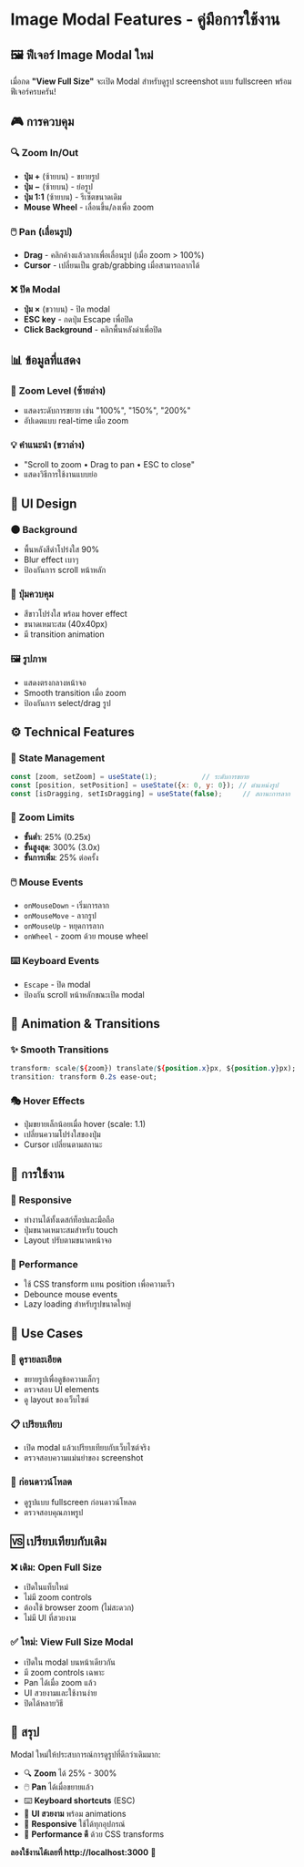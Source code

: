 # Image Modal Features - คู่มือการใช้งาน

## 🖼️ ฟีเจอร์ Image Modal ใหม่

เมื่อกด **"View Full Size"** จะเปิด Modal สำหรับดูรูป screenshot แบบ fullscreen พร้อมฟีเจอร์ครบครัน!

## 🎮 การควบคุม

### 🔍 **Zoom In/Out**
- **ปุ่ม +** (ซ้ายบน) - ขยายรูป
- **ปุ่ม −** (ซ้ายบน) - ย่อรูป  
- **ปุ่ม 1:1** (ซ้ายบน) - รีเซ็ตขนาดเดิม
- **Mouse Wheel** - เลื่อนขึ้น/ลงเพื่อ zoom

### 🖱️ **Pan (เลื่อนรูป)**
- **Drag** - คลิกค้างแล้วลากเพื่อเลื่อนรูป (เมื่อ zoom > 100%)
- **Cursor** - เปลี่ยนเป็น grab/grabbing เมื่อสามารถลากได้

### ❌ **ปิด Modal**
- **ปุ่ม ×** (ขวาบน) - ปิด modal
- **ESC key** - กดปุ่ม Escape เพื่อปิด
- **Click Background** - คลิกพื้นหลังดำเพื่อปิด

## 📊 **ข้อมูลที่แสดง**

### 📍 **Zoom Level** (ซ้ายล่าง)
- แสดงระดับการขยาย เช่น "100%", "150%", "200%"
- อัปเดตแบบ real-time เมื่อ zoom

### 💡 **คำแนะนำ** (ขวาล่าง)
- "Scroll to zoom • Drag to pan • ESC to close"
- แสดงวิธีการใช้งานแบบย่อ

## 🎨 **UI Design**

### 🌑 **Background**
- พื้นหลังสีดำโปร่งใส 90%
- Blur effect เบาๆ
- ป้องกันการ scroll หน้าหลัก

### 🔘 **ปุ่มควบคุม**
- สีขาวโปร่งใส พร้อม hover effect
- ขนาดเหมาะสม (40x40px)
- มี transition animation

### 🖼️ **รูปภาพ**
- แสดงตรงกลางหน้าจอ
- Smooth transition เมื่อ zoom
- ป้องกันการ select/drag รูป

## ⚙️ **Technical Features**

### 🔄 **State Management**
```javascript
const [zoom, setZoom] = useState(1);           // ระดับการขยาย
const [position, setPosition] = useState({x: 0, y: 0}); // ตำแหน่งรูป
const [isDragging, setIsDragging] = useState(false);     // สถานะการลาก
```

### 🎯 **Zoom Limits**
- **ขั้นต่ำ**: 25% (0.25x)
- **ขั้นสูงสุด**: 300% (3.0x)
- **ขั้นการเพิ่ม**: 25% ต่อครั้ง

### 🖱️ **Mouse Events**
- `onMouseDown` - เริ่มการลาก
- `onMouseMove` - ลากรูป
- `onMouseUp` - หยุดการลาก
- `onWheel` - zoom ด้วย mouse wheel

### ⌨️ **Keyboard Events**
- `Escape` - ปิด modal
- ป้องกัน scroll หน้าหลักขณะเปิด modal

## 🎪 **Animation & Transitions**

### ✨ **Smooth Transitions**
```css
transform: scale(${zoom}) translate(${position.x}px, ${position.y}px);
transition: transform 0.2s ease-out;
```

### 🎭 **Hover Effects**
- ปุ่มขยายเล็กน้อยเมื่อ hover (scale: 1.1)
- เปลี่ยนความโปร่งใสของปุ่ม
- Cursor เปลี่ยนตามสถานะ

## 🔧 **การใช้งาน**

### 📱 **Responsive**
- ทำงานได้ทั้งเดสก์ท็อปและมือถือ
- ปุ่มขนาดเหมาะสมสำหรับ touch
- Layout ปรับตามขนาดหน้าจอ

### 🚀 **Performance**
- ใช้ CSS transform แทน position เพื่อความเร็ว
- Debounce mouse events
- Lazy loading สำหรับรูปขนาดใหญ่

## 🎯 **Use Cases**

### 👀 **ดูรายละเอียด**
- ขยายรูปเพื่อดูข้อความเล็กๆ
- ตรวจสอบ UI elements
- ดู layout ของเว็บไซต์

### 📋 **เปรียบเทียบ**
- เปิด modal แล้วเปรียบเทียบกับเว็บไซต์จริง
- ตรวจสอบความแม่นยำของ screenshot

### 💾 **ก่อนดาวน์โหลด**
- ดูรูปแบบ fullscreen ก่อนดาวน์โหลด
- ตรวจสอบคุณภาพรูป

## 🆚 **เปรียบเทียบกับเดิม**

### ❌ **เดิม**: Open Full Size
- เปิดในแท็บใหม่
- ไม่มี zoom controls
- ต้องใช้ browser zoom (ไม่สะดวก)
- ไม่มี UI ที่สวยงาม

### ✅ **ใหม่**: View Full Size Modal
- เปิดใน modal บนหน้าเดียวกัน
- มี zoom controls เฉพาะ
- Pan ได้เมื่อ zoom แล้ว
- UI สวยงามและใช้งานง่าย
- ปิดได้หลายวิธี

## 🎉 **สรุป**

Modal ใหม่ให้ประสบการณ์การดูรูปที่ดีกว่าเดิมมาก:

- 🔍 **Zoom** ได้ 25% - 300%
- 🖱️ **Pan** ได้เมื่อขยายแล้ว
- ⌨️ **Keyboard shortcuts** (ESC)
- 🎨 **UI สวยงาม** พร้อม animations
- 📱 **Responsive** ใช้ได้ทุกอุปกรณ์
- 🚀 **Performance ดี** ด้วย CSS transforms

**ลองใช้งานได้เลยที่ http://localhost:3000** 🎊
